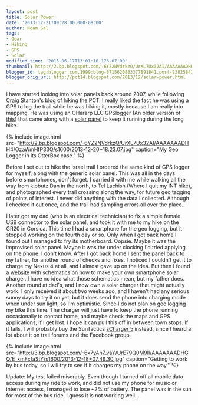 ```yaml
---
layout: post
title: Solar Power
date: '2013-12-21T09:28:00.000-08:00'
author: Noam Gal
tags:
- Gear
- Hiking
- GPS
- Solar
modified_time: '2015-06-17T13:01:10.176-07:00'
thumbnail: http://2.bp.blogspot.com/-6YZ2NVdrkzQ/UrXL7Ux32AI/AAAAAAADHH4/OzaWmHfP33Q/s72-c/2013-12-20+18.23.07.jpg
blogger_id: tag:blogger.com,1999:blog-8715620883377891841.post-2382584206237204821
blogger_orig_url: http://pct14.blogspot.com/2013/12/solar-power.html
---
```


I have started looking into solar panels back around 2007, while following [Craig Stanton's blog](http://pct2007.org/) of hiking the PCT. I really liked the fact he was using a GPS to log the trail while he was hiking it, mostly because I am really into mapping. He was using an OHararp LLC GPSlogger (An older version of [this](http://ohararp.com/product/imu-logger/)) that came along with a [solar panel](https://www.sparkfun.com/products/7840) to keep it running during the long hike.

{% include image.html src="http://2.bp.blogspot.com/-6YZ2NVdrkzQ/UrXL7Ux32AI/AAAAAAADHH4/OzaWmHfP33Q/s1600/2013-12-20+18.23.07.jpg" caption="My Geo Logger in its OtterBox case." %}

Before I set out to hike the Israel trail I ordered the same kind of GPS logger for myself, along with the generic solar panel. This was all in the days before smartphones, don't forget. I carried it with me while walking all the way from kibbutz Dan in the north, to Tel Lachish (Where I quit my INT hike), and photographed every trail crossing along the way, for future geo tagging of points of interest. I never did anything with the data I collected. Although I checked it out once, and the trail had sampling errors all over the place..

I later got my dad (who is an electrical technician) to fix a simple female USB connector to the solar panel, and took it with me to my hike on the GR20 in Corsica. This time I had a smartphone for the geo logging, but it stopped working on the fourth day or so. Only when I got back home I found out I managed to fry its motherboard. Oopsie. Maybe it was the improvised solar panel. Maybe it was the under clocking I'd tried applying on the phone. I don't know. After I got back home I sent the panel back to my father, for another round of checks and fixes. I noticed I couldn't get it to charge my Nexus 4 at all, and I almost gave up on the idea. But then I found a [website](http://www.instructables.com/id/How-to-get-your-iPod-to-charge-with-your-homemade-/) with schematics on how to make your own smartphone solar charger. I have no idea what those schematics mean, but my father does. Another round at dad's, and I now own a solar charger that might actually work. I only received it about two weeks ago, and I haven't had any serious sunny days to try it on yet, but it does send the phone into charging mode when under sun light, so I'm optimistic. Since I do not plan on geo logging my bike this time. The charger will just have to keep the phone running occasionally to contact home, and maybe check the maps and GPS applications, if I get lost. I hope it can pull this off in between town stops. If it fails, I will probably buy the SunTactics [sCharger 5](http://www.suntactics.com/product/usb-scharger-5/) instead, since I heard a lot about it on trail forums and the Facebook group.

{% include image.html src="http://3.bp.blogspot.com/-6x7yAn7_vaY/UrE79Q0M9lI/AAAAAAADHGQ/E_xmFxfaStY/s1600/2013-12-18+07.49.30.jpg" caption="Getting to work by bus today, so I will try to see if it charges my phone on the way." %}

Update: My test failed miserably. Even though I turned off all mobile data access during my ride to work, and did not use my phone for music or internet access, I managed to lose ~2% of battery. The panel was in the sun for most of the bus ride. I guess it is not working well...
